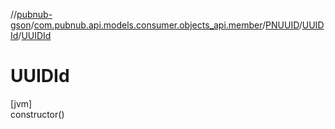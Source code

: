 //[pubnub-gson](../../../../index.md)/[com.pubnub.api.models.consumer.objects_api.member](../../index.md)/[PNUUID](../index.md)/[UUIDId](index.md)/[UUIDId](-u-u-i-d-id.md)

# UUIDId

[jvm]\
constructor()

